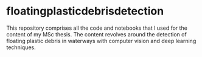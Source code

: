 # floatingplasticdebrisdetection
This repository comprises all the code and notebooks that I used for the content of my MSc thesis. The content revolves around the detection of floating plastic debris in waterways with computer vision and deep learning techniques. 

